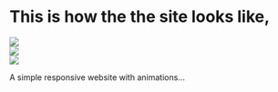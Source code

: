 # This is how the the site looks like,

<p align="center">

  <img src ="Assets/"> </br>
<img src ="Assets/"> </br>
<img src ="Assets/"> </br>

</p>

A simple responsive website with animations...
